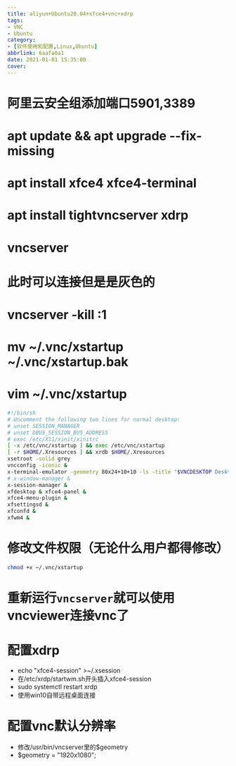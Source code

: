 ```yaml
---
title: aliyun+Ubuntu20.04+xfce4+vnc+xdrp
tags: 
- VNC
- Ubuntu
category: 
- [软件使用和配置,Linux,Ubuntu]
abbrlink: 6aafa0a1
date: 2021-01-01 15:35:00
cover:
---
```


# 阿里云安全组添加端口5901,3389
# apt update && apt upgrade --fix-missing
# apt install xfce4 xfce4-terminal
# apt install tightvncserver xdrp
# vncserver
# 此时可以连接但是是灰色的
# vncserver -kill :1
# mv ~/.vnc/xstartup ~/.vnc/xstartup.bak
# vim ~/.vnc/xstartup
~~~sh
#!/bin/sh
# Uncomment the following two lines for normal desktop:
# unset SESSION_MANAGER
# unset DBUS_SESSION_BUS_ADDRESS 
# exec /etc/X11/xinit/xinitrc
[ -x /etc/vnc/xstartup ] && exec /etc/vnc/xstartup
[ -r $HOME/.Xresources ] && xrdb $HOME/.Xresources
xsetroot -solid grey
vncconfig -iconic &
x-terminal-emulator -geometry 80x24+10+10 -ls -title "$VNCDESKTOP Desktop" &
# x-window-manager &
x-session-manager & 
xfdesktop & xfce4-panel &     
xfce4-menu-plugin &     
xfsettingsd &     
xfconfd &     
xfwm4 &
~~~
# 修改文件权限（无论什么用户都得修改）
~~~sh
chmod +x ~/.vnc/xstartup
~~~

# 重新运行`vncserver`就可以使用vncviewer连接vnc了
# 配置xdrp
+ echo "xfce4-session" >~/.xsession
+ 在/etc/xrdp/startwm.sh开头插入xfce4-session
+ sudo systemctl restart xrdp
+ 使用win10自带远程桌面连接

# 配置vnc默认分辨率
+ 修改/usr/bin/vncserver里的$geometry
+ $geometry = "1920x1080";